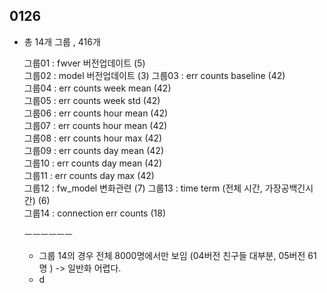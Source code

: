 ## 0126
- 총 14개 그룹 , 416개  



   그룹01 : fwver 버전업데이트                   (5)    
   그룹02 : model 버전업데이트                  (3)
   그룹03 : err counts baseline             (42)    
   그룹04 : err counts week mean            (42)     
   그룹05 : err counts week std            (42)     
   그룹06 : err counts hour mean            (42)     
   그룹07 : err counts hour mean            (42)     
   그룹08 : err counts hour max            (42)    
   그룹09 : err counts day mean            (42)        
   그룹10 : err counts day mean            (42)     
   그룹11 : err counts day max            (42)     
   그룹12 : fw_model 변화관련                 (7)
   그룹13 : time term (전체 시간, 가장공백긴시간) (6)     
   그룹14 : connection err  counts          (18)

   ㅡㅡㅡㅡㅡㅡ
   - 그룹 14의 경우 전체 8000명에서만 보임 (04버전 친구들 대부분, 05버전 61명 ) -> 일반화 어렵다.
   - d
